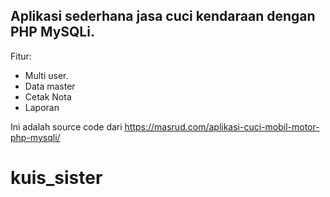 Aplikasi sederhana jasa cuci kendaraan dengan PHP MySQLi.
---
Fitur:
- Multi user.
- Data master
- Cetak Nota
- Laporan

Ini adalah source code dari https://masrud.com/aplikasi-cuci-mobil-motor-php-mysqli/
# kuis_sister

